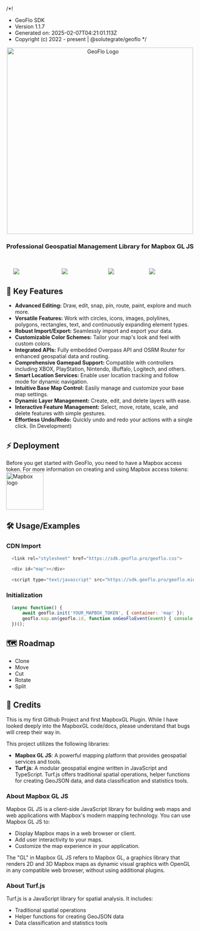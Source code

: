 

/*! 
 * GeoFlo SDK
 * Version 1.1.7
 * Generated on: 2025-02-07T04:21:01.113Z
 * Copyright (c) 2022 - present | @solutegrate/geoflo
 */



<p align="center">
  <a href="https://projects.geoflo.pro?referer=docs.geoflo.pro">
    <img width="500" alt="GeoFlo Logo" src="https://geoflo.s3.amazonaws.com/logos/logo_full_white.png" />
  </a>
</p>

<h3 align="center">
  Professional Geospatial Management Library for Mapbox GL JS
</h3>
</br>
<p style="align-items: center; display: flex; flex-direction: row; justify-content: center;">
  <a style="margin:2px;color:transparent;" href="https://sdk.geoflo.pro/license.txt" target="_blank" rel="noopener noreferrer">
      <img src="https://img.shields.io/badge/License-MPL.svg?style=flat&label=License&color=333333" alt="MPL 2.0 License" />
  </a>
  <a style="margin:2px;color:transparent;" href="https://projects.geoflo.pro?referer=docs.geoflo.pro" target="_blank" rel="noopener noreferrer">
    <img src="https://img.shields.io/badge/GeoFlo-Projects.svg?color=6fafdb" alt="GeoFlo Projects" />
  </a>
  <a style="margin:2px;color:transparent;" href="https://docs.geoflo.pro/tutorial-basic.html" target="_blank" rel="noopener noreferrer">
    <img src="https://img.shields.io/badge/GeoFlo-Demo.svg?color=ff7676" alt="GeoFlo Demo" />
  </a>
  <a style="margin:2px;color:transparent;" href="https://sdk.geoflo.pro/geoflo.min.js" target="_blank" rel="noopener noreferrer">
    <img src="https://img.shields.io/badge/GeoFlo-v1.1.7.svg?color=d7ef7e" alt="GeoFlo v1.1.7" />
  </a>
</p>


## 🌟 Key Features

- **Advanced Editing:** Draw, edit, snap, pin, route, paint, explore and much more.
- **Versatile Features:** Work with circles, icons, images, polylines, polygons, rectangles, text, and continuously expanding element types.
- **Robust Import/Export:** Seamlessly import and export your data.
- **Customizable Color Schemes:** Tailor your map's look and feel with custom colors.
- **Integrated APIs:** Fully embedded Overpass API and OSRM Router for enhanced geospatial data and routing.
- **Comprehensive Gamepad Support:** Compatible with controllers including XBOX, PlayStation, Nintendo, iBuffalo, Logitech, and others.
- **Smart Location Services:** Enable user location tracking and follow mode for dynamic navigation.
- **Intuitive Base Map Control:** Easily manage and customize your base map settings.
- **Dynamic Layer Management:** Create, edit, and delete layers with ease.
- **Interactive Feature Management:** Select, move, rotate, scale, and delete features with simple gestures.
- **Effortless Undo/Redo:** Quickly undo and redo your actions with a single click. (In Development)


## ⚡ Deployment

Before you get started with GeoFlo, you need to have a Mapbox access token.
For more information on creating and using Mapbox access tokens:
[<img width="100" alt="Mapbox logo" src="./img/mapbox-logo-blue.png">](https://docs.mapbox.com/accounts/guides/tokens/)

## 🛠️ Usage/Examples

### CDN Import

```javascript
  <link rel="stylesheet" href="https://sdk.geoflo.pro/geoflo.css">

  <div id="map"></div>

  <script type="text/javascript" src="https://sdk.geoflo.pro/geoflo.min.js"></script>
```

### Initialization

```javascript
  (async function() {
      await geoflo.init('YOUR_MAPBOX_TOKEN', { container: 'map' });
      geoflo.map.on(geoflo.id, function onGeoFloEvent(event) { console.log(event); });
  })();
```

## 🗺️ Roadmap

- Clone
- Move
- Cut
- Rotate
- Split

## 🏁 Credits

This is my first Github Project and first MapboxGL Plugin. While I have looked deeply into the MapboxGL code/docs, please understand that bugs will creep their way in.

This project utilizes the following libraries:

- **Mapbox GL JS**: A powerful mapping platform that provides geospatial services and tools.
- **Turf.js**: A modular geospatial engine written in JavaScript and TypeScript. Turf.js offers traditional spatial operations, helper functions for creating GeoJSON data, and data classification and statistics tools.

### About Mapbox GL JS

Mapbox GL JS is a client-side JavaScript library for building web maps and web applications with Mapbox's modern mapping technology. You can use Mapbox GL JS to:

- Display Mapbox maps in a web browser or client.
- Add user interactivity to your maps.
- Customize the map experience in your application.

The "GL" in Mapbox GL JS refers to Mapbox GL, a graphics library that renders 2D and 3D Mapbox maps as dynamic visual graphics with OpenGL in any compatible web browser, without using additional plugins.

### About Turf.js

Turf.js is a JavaScript library for spatial analysis. It includes:
- Traditional spatial operations
- Helper functions for creating GeoJSON data
- Data classification and statistics tools